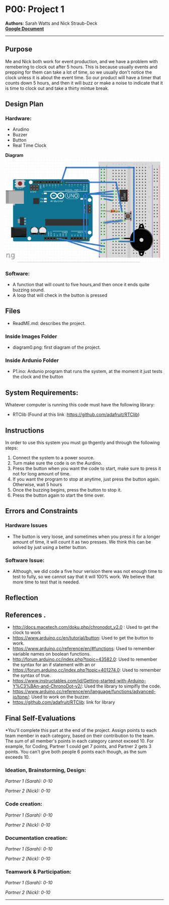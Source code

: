 # P00: Project 1

**Authors**: Sarah Watts and Nick Straub-Deck</br>
[**Google Document**](https://docs.google.com/document/d/1fMCTf0CLFllbEqdRbCc9xuTkVDU8cLeUY6zbcaRNZho/edit?usp=sharing)

---
## Purpose

Me and Nick both work for event production, and we have a problem with remebering to clock  out after 5 hours. This is because usually events and prepping for them can take a lot of time, so we usually don't notice the clock unless it is about the event time. So our product will have a timer that counts down 5 hours, and then it will buzz or make a noise to indicate that it is time to clock out and take a thirty mintue break.  


## Design Plan

### Hardware:  
- Arudino 
- Buzzer
- Button
- Real Time Clock

**Diagram**  
![An inital diagram of the design](images/diagram1.png "An intial diagram of the design")

### Software:  
- A function that will count to five hours,and then once it ends quite buzzing sound. 
- A loop that will check in the button is pressed


## Files

 - ReadME.md: describes the project.
### Inside Images Folder 
 - diagram0.png: first diagram of the project. 
### Inside Ardunio Folder  
- P1.ino: Ardunio program that runs the system, at the moment it just tests the clock and the button

## System Requirements:  
Whatever computer is running this code must have the following library:  
- RTClib (Found at this link :https://github.com/adafruit/RTClib)

## Instructions  
In order to use this system you must go thgently and through the following steps:  
1. Connect the system to a power source.   
2. Turn make sure the code is on the Aurdino.   
3. Press the button when you want the code to start, make sure to press it not for long amount of time.  
4. If you want the program to stop at anytime, just press the button again. Otherwise, wait 5 hours
5. Once the buzzing begins, press the button to stop it. 
6. Press the button again to start the time over. 



## Errors and Constraints

### Hardware Issues 
- The button is very loose, and sometimes when you press it for a longer amount of time, it will count it as two presses. We think this can be solved by just using a better button.   

### Software Issue: 
- Although, we did code a five hour verision there was not enough time to test to fully, so we cannot say that it will 100% work. We believe that more time to test that is needed.





## Reflection


## References . 
- http://docs.macetech.com/doku.php/chronodot_v2.0 : Used to get the clock to work
- https://www.arduino.cc/en/tutorial/button: Used to get the button to work.
- https://www.arduino.cc/reference/en/#functions: Used to remember variable names on boolean functions.  
- http://forum.arduino.cc/index.php?topic=43582.0: Used to remember the syntax for an if statement with an or
- https://forum.arduino.cc/index.php?topic=401274.0: Used to remember the syntax of true.
- https://www.instructables.com/id/Getting-started-with-Arduino-Y%C3%BAn-and-ChronoDot-v2/: Used the library to simpifly the code.  
- https://www.arduino.cc/reference/en/language/functions/advanced-io/tone/: Used to work on the buzzer. 
- https://github.com/adafruit/RTClib: link for library



## Final Self-Evaluations
*You'll complete this part at the end of the project. 
Assign points to each team member in each category, based on their contribution to the team. 
The sum of all member's points in each category cannot exceed 10. 
For example, for Coding, Partner 1 could get 7 points, and Partner 2 gets 3 points. 
You can't give both people 6 points each though, as the sum exceeds 10.

### Ideation, Brainstorming, Design:

*Partner 1 (Sarah): 0-10*

*Partner 2 (Nick): 0-10*

### Code creation: 

*Partner 1 (Sarah): 0-10*

*Partner 2 (Nick): 0-10*

### Documentation creation:

*Partner 1 (Sarah): 0-10*

*Partner 2 (Nick): 0-10*

### Teamwork & Participation:

*Partner 1 (Sarah): 0-10*

*Partner 2 (Nick): 0-10*


---
